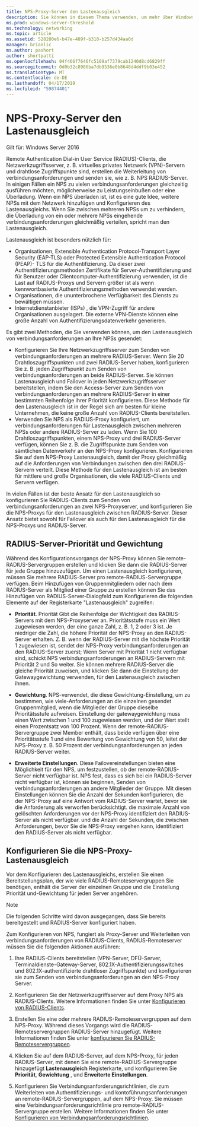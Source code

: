 ```yaml
---
title: NPS-Proxy-Server den Lastenausgleich
description: Sie können in diesem Thema verwenden, um mehr über Windows Server 2016 und Windows 10-VPN-Features und Funktionen erfahren.
ms.prod: windows-server-threshold
ms.technology: networking
ms.topic: article
ms.assetid: 528280e6-b47e-489f-b310-b257d434aa0d
manager: brianlic
ms.author: pashort
author: shortpatti
ms.openlocfilehash: 04f466f7646fc5109af7379cab1240d8cd6829ff
ms.sourcegitcommit: 0d0b32c8986ba7db9536e0b8648d4ddf9b03e452
ms.translationtype: MT
ms.contentlocale: de-DE
ms.lasthandoff: 04/17/2019
ms.locfileid: "59874401"
---
```

# <a name="nps-proxy-server-load-balancing"></a>NPS-Proxy-Server den Lastenausgleich

Gilt für: Windows Server 2016

Remote Authentication Dial-in User Service (RADIUS)-Clients, die Netzwerkzugriffsserver, z. B. virtuelles privates Netzwerk (VPN)-Servern und drahtlose Zugriffspunkte sind, erstellen die Weiterleitung von verbindungsanforderungen und senden sie, wie z. B. NPS RADIUS-Server. In einigen Fällen ein NPS zu vielen verbindungsanforderungen gleichzeitig ausführen möchten, möglicherweise zu Leistungseinbußen oder eine Überladung. Wenn ein NPS überladen ist, ist es eine gute Idee, weitere NPSs mit dem Netzwerk hinzufügen und Konfigurieren des Lastenausgleichs. Wenn Sie zwischen mehreren NPSs um zu verhindern, die Überladung von ein oder mehrere NPSs eingehende verbindungsanforderungen gleichmäßig verteilen, spricht man den Lastenausgleich.

Lastenausgleich ist besonders nützlich für:

- Organisationen, Extensible Authentication Protocol-Transport Layer Security \(EAP-TLS\) oder Protected Extensible Authentication Protocol \(PEAP\)- TLS für die Authentifizierung. Da dieser zwei Authentifizierungsmethoden Zertifikate für Server-Authentifizierung und für Benutzer oder Clientcomputer-Authentifizierung verwenden, ist die Last auf RADIUS-Proxys und Servern größer ist als wenn kennwortbasierte Authentifizierungsmethoden verwendet werden.
- Organisationen, die ununterbrochene Verfügbarkeit des Diensts zu bewältigen müssen.
- Internetdienstanbieter \(ISPs\) , die VPN-Zugriff für andere Organisationen ausgelagert. Die externe VPN-Dienste können eine große Anzahl von Authentifizierungsdatenverkehr generieren.

Es gibt zwei Methoden, die Sie verwenden können, um den Lastenausgleich von verbindungsanforderungen an Ihre NPSs gesendet:

- Konfigurieren Sie Ihre Netzwerkzugriffsserver zum Senden von verbindungsanforderungen an mehrere RADIUS-Server. Wenn Sie 20 Drahtloszugriffspunkten und zwei RADIUS-Server haben, konfigurieren Sie z. B. jeden Zugriffspunkt zum Senden von verbindungsanforderungen an beide RADIUS-Server. Sie können Lastenausgleich und Failover in jeden Netzwerkzugriffsserver bereitstellen, indem Sie den Access-Server zum Senden von verbindungsanforderungen an mehrere RADIUS-Server in einer bestimmten Reihenfolge ihrer Priorität konfigurieren. Diese Methode für den Lastenausgleich ist in der Regel sich am besten für kleine Unternehmen, die keine große Anzahl von RADIUS-Clients bereitstellen.
- Verwenden Sie NPS als RADIUS-Proxy konfiguriert, um verbindungsanforderungen für Lastenausgleich zwischen mehreren NPSs oder andere RADIUS-Server zu laden. Wenn Sie 100 Drahtloszugriffspunkten, einem NPS-Proxy und drei RADIUS-Server verfügen, können Sie z. B. die Zugriffspunkte zum Senden von sämtlichen Datenverkehr an den NPS-Proxy konfigurieren. Konfigurieren Sie auf dem NPS-Proxy Lastenausgleich, damit der Proxy gleichmäßig auf die Anforderungen von Verbindungen zwischen den drei RADIUS-Servern verteilt. Diese Methode für den Lastenausgleich ist am besten für mittlere und große Organisationen, die viele RADIUS-Clients und Servern verfügen.

In vielen Fällen ist der beste Ansatz für den Lastenausgleich so konfigurieren Sie RADIUS-Clients zum Senden von verbindungsanforderungen an zwei NPS-Proxyserver, und konfigurieren Sie die NPS-Proxys für den Lastenausgleich zwischen RADIUS-Server. Dieser Ansatz bietet sowohl für Failover als auch für den Lastenausgleich für die NPS-Proxys und RADIUS-Server.

## <a name="radius-server-priority-and-weight"></a>RADIUS-Server-Priorität und Gewichtung

Während des Konfigurationsvorgangs der NPS-Proxy können Sie remote-RADIUS-Servergruppen erstellen und klicken Sie dann die RADIUS-Server für jede Gruppe hinzuzufügen. Um einen Lastenausgleich konfigurieren, müssen Sie mehrere RADIUS-Server pro remote-RADIUS-Servergruppe verfügen. Beim Hinzufügen von Gruppenmitgliedern oder nach dem RADIUS-Server als Mitglied einer Gruppe zu erstellen können Sie das Hinzufügen von RADIUS-Server-Dialogfeld zum Konfigurieren die folgenden Elemente auf der Registerkarte "Lastenausgleich" zugreifen:

- **Priorität**. Priorität Gibt die Reihenfolge der Wichtigkeit des RADIUS-Servers mit dem NPS-Proxyserver an. Prioritätsstufe muss ein Wert zugewiesen werden, der eine ganze Zahl, z. B. 1, 2 oder 3 ist. Je niedriger die Zahl, die höhere Priorität der NPS-Proxy an den RADIUS-Server erhalten. Z. B. wenn der RADIUS-Server mit die höchste Priorität 1 zugewiesen ist, sendet der NPS-Proxy verbindungsanforderungen an den RADIUS-Server zuerst; Wenn Server mit Priorität 1 nicht verfügbar sind, schickt NPS verbindungsanforderungen an RADIUS-Servern mit Priorität 2 und So weiter. Sie können mehrere RADIUS-Server die gleiche Priorität zuweisen, und klicken Sie dann die Einstellung der Gatewaygewichtung verwenden, für den Lastenausgleich zwischen ihnen.

- **Gewichtung**. NPS-verwendet, die diese Gewichtung-Einstellung, um zu bestimmen, wie viele-Anforderungen an die einzelnen gesendet Gruppenmitglied, wenn die Mitglieder der Gruppe dieselbe Prioritätsstufe aufweisen. Einstellung der gatewaygewichtung muss einen Wert zwischen 1 und 100 zugewiesen werden, und der Wert stellt einen Prozentsatz von 100 Prozent. Wenn der remote-RADIUS-Servergruppe zwei Member enthält, dass beide verfügen über eine Prioritätsstufe 1 und eine Bewertung von Gewichtung von 50, leitet der NPS-Proxy z. B. 50 Prozent der verbindungsanforderungen an jeden RADIUS-Server weiter.

- **Erweiterte Einstellungen**. Diese Failovereinstellungen bieten eine Möglichkeit für den NPS, um festzustellen, ob der remote-RADIUS-Server nicht verfügbar ist. NPS fest, dass es sich bei ein RADIUS-Server nicht verfügbar ist, können sie beginnen, Senden von verbindungsanforderungen an andere Mitglieder der Gruppe. Mit diesen Einstellungen können Sie die Anzahl der Sekunden konfigurieren, die der NPS-Proxy auf eine Antwort vom RADIUS-Server wartet, bevor sie die Anforderung als verworfen berücksichtigt. die maximale Anzahl von gelöschten Anforderungen vor der NPS-Proxy identifiziert den RADIUS-Server als nicht verfügbar. und die Anzahl der Sekunden, die zwischen Anforderungen, bevor Sie die NPS-Proxy vergehen kann, identifiziert den RADIUS-Server als nicht verfügbar.

## <a name="configure-nps-proxy-load-balancing"></a>Konfigurieren Sie die NPS-Proxy-Lastenausgleich

Vor dem Konfigurieren des Lastenausgleichs, erstellen Sie einen Bereitstellungsplan, der wie viele RADIUS-Remoteservergruppen Sie benötigen, enthält die Server der einzelnen Gruppe und die Einstellung Priorität und-Gewichtung für jeden Server angehören.

>[!NOTE]
>Die folgenden Schritte wird davon ausgegangen, dass Sie bereits bereitgestellt und RADIUS-Server konfiguriert haben.

Zum Konfigurieren von NPS, fungiert als Proxy-Server und Weiterleiten von verbindungsanforderungen von RADIUS-Clients, RADIUS-Remoteserver müssen Sie die folgenden Aktionen ausführen:

1. Ihre RADIUS-Clients bereitstellen \(VPN-Server, DFÜ-Server, Terminaldienste-Gateway-Server, 802.1X-Authentifizierungsswitches und 802.1X-authentifizierte drahtloser Zugriffspunkte\) und konfigurieren sie zum Senden von verbindungsanforderungen an den NPS-Proxy Server.

2. Konfigurieren Sie der Netzwerkzugriffsserver auf dem Proxy NPS als RADIUS-Clients. Weitere Informationen finden Sie unter [Konfigurieren von RADIUS-Clients](https://docs.microsoft.com/windows-server/networking/technologies/nps/nps-radius-clients-configure).

3. Erstellen Sie eine oder mehrere RADIUS-Remoteservergruppen auf dem NPS-Proxy. Während dieses Vorgangs wird die RADIUS-Remoteservergruppen RADIUS-Server hinzugefügt. Weitere Informationen finden Sie unter [konfigurieren Sie RADIUS-Remoteservergruppen](https://docs.microsoft.com/windows-server/networking/technologies/nps/nps-crp-rrsg-configure).

4. Klicken Sie auf dem RADIUS-Server, auf dem NPS-Proxy, für jeden RADIUS-Server, mit denen Sie eine remote-RADIUS-Servergruppe hinzugefügt **Lastenausgleich** Registerkarte, und konfigurieren Sie **Priorität**, **Gewichtung** , und **Erweiterte Einstellungen**.

5. Konfigurieren Sie Verbindungsanforderungsrichtlinien, die zum Weiterleiten von Authentifizierungs- und kontoführungsanforderungen an remote-RADIUS-Servergruppen, auf dem NPS-Proxy. Sie müssen eine Verbindungsanforderungsrichtlinie pro remote-RADIUS-Servergruppe erstellen. Weitere Informationen finden Sie unter [Konfigurieren von Verbindungsanforderungsrichtlinien](https://docs.microsoft.com/windows-server/networking/technologies/nps/nps-crp-configure).


